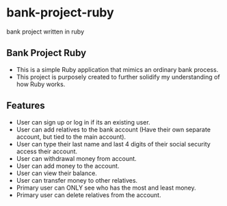 # bank-project-ruby
bank project written in ruby

Bank Project Ruby
------------------
* This is a simple Ruby application that mimics an ordinary bank process. 
* This project is purposely created to further solidify my understanding of how Ruby works. 

Features
-------------
* User can sign up or log in if its an existing user. 
* User can add relatives to the bank account (Have their own separate account, but tied to the main account).
* User can type their last name and last 4 digits of their social security access their account.
* User can withdrawal money from account.
* User can add money to the account.
* User can view their balance.
* User can transfer money to other relatives.
* Primary user can ONLY see who has the most and least money.
* Primary user can delete relatives from the account.
